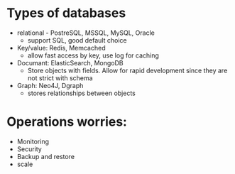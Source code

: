 # Types of databases

- relational - PostreSQL, MSSQL, MySQL, Oracle
  - support SQL, good default choice
- Key/value: Redis, Memcached
    - allow fast access by key, use log for caching
- Documant: ElasticSearch, MongoDB
    - Store objects with fields. Allow for rapid development since they are not strict with schema
- Graph: Neo4J, Dgraph
    - stores relationships between objects


# Operations worries:
 - Monitoring
 - Security
 - Backup and restore
 - scale

